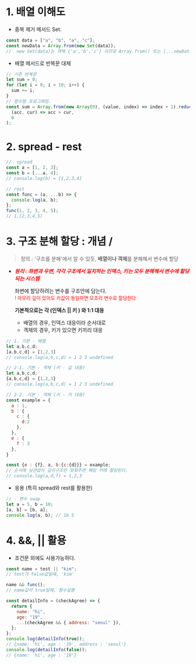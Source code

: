 # 1. 배열 이해도

- 중복 제거 메서드 Set.

```javascript
const data = ["a", "b", "a", "c"];
const newData = Array.from(new Set(data));
//  new Set(data)는 객체 {'a','b','c'} 이므로 Array.from() 또는 [...newData]
```

- 배열 메서드로 반복문 대체

```javascript
// 기존 반복문
let sum = 0;
for (let i = 0; i < 10; i++) {
  sum += i;
}
// 함수형 프로그래밍.
const sum = Array.from(new Array(9), (value, index) => index + 1).reduce(
  (acc, cur) => acc + cur,
  0
);
```

# 2. spread - rest

```javascript
//  spread
const a = [1, 2, 3];
const b = [...a, 4];
// console.log(b) = [1,2,3,4]

// rest
const func = (a, ...b) => {
  console.log(a, b);
};
func(1, 2, 3, 4, 5);
// 1,[2,3,4,5]
```

# 3. 구조 분해 할당 : 개념 /

> 정의 : '구조를 분해'에서 알 수 있듯, **배열이나 객체**를 분해해서 변수에 할당

- <span style="color:red;">**_원리 : 좌변과 우변, 각각 구조에서 일치하는 인덱스, 키는 모두 분해해서 변수에 할당되는 시스템_**</span>

  좌변에 할당하려는 변수를 구조안에 담는다.<br>
  <span style="color:red; font-size:13px;">! 아무리 깊이 있어도 키값이 동일하면 모조리 변수로 할당한다</span>

  **기본적으로는 각 (인덱스 || 키 ) 와 1:1 대응**

  - 배열의 경우, 인덱스 대응이라 순서대로
  - 객체의 경우, 키가 있으면 키끼리 대응

```Javascript
// 1. 기본 - 배열
let a,b,c,d;
[a,b,c,d] = [1,2,3]
// console.log(a,b,c,d) = 1 2 3 undefined

// 2-1. 기본 - 객체 (키 - 값 대응)
let a,b,c,d;
{a,b,c,d} = {1,2,3}
// console.log(a,b,c,d) = 1 2 3 undefined

// 2-2. 기본 - 객체 (키 - 키 대응)
const example = {
  a : 1,
  b : {
    c : {
      d:2
    },
  },
  e : {
    f : 3
  },
}

const {e : {f}, a, b:{c:{d}}} = example;
// 순서에 상관없이 깊이구조만 맞춰주면 해당 키에 할당된다.
// console.log(a,d,f) = 1,2,3

```

- 응용 (특히 spread와 rest를 활용한)

```Javascript
// - 변수 swap
let a = 5, b = 10;
[a, b] = [b, a];
console.log(a, b); // 10 5

```

# 4. &&, || 활용

- 조건문 외에도 사용가능하다.

```javascript
const name = test || "kim";
// test가 false값일때, 'kim'

name && func();
// name값이 true일때, 함수실행

const detailInfo = (checkAgree) => {
  return {
    name: "hi",
    age: "19",
    ...(checkAgree && { address: "seoul" }),
  };
};
console.log(detailInfo(true));
// {name: 'hi', age : '19', address : 'seoul'}
console.log(detailInfo(false));
// {name: 'hi', age : '19'}
```
